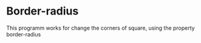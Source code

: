 # Border-radius
This programm works for change the corners of square, using the property border-radius
